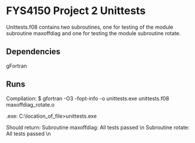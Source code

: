 # FYS4150 Project 2 Unittests
Unittests.f08 contains two subroutines, one for testing of the module subroutine maxoffdiag and one for testing the module subroutine rotate. 

## Dependencies
gFortran

## Runs
Compilation:
$ gfortran -O3 -fopt-info -o unittests.exe unittests.f08 maxoffdiag_rotate.o

.exe:
C:\location_of_file>unittests.exe

Should return:
 Subroutine maxoffdiag: All tests passed \n
 Subroutine rotate: All tests passed \n


